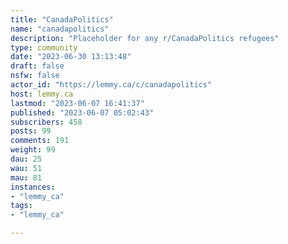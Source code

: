 ```yaml
---
title: "CanadaPolitics" 
name: "canadapolitics"
description: "Placeholder for any r/CanadaPolitics refugees"
type: community
date: "2023-06-30 13:13:48"
draft: false
nsfw: false
actor_id: "https://lemmy.ca/c/canadapolitics"
host: lemmy.ca
lastmod: "2023-06-07 16:41:37"
published: "2023-06-07 05:02:43"
subscribers: 458
posts: 99
comments: 191
weight: 99
dau: 25
wau: 51
mau: 81
instances:
- "lemmy_ca"
tags: 
- "lemmy_ca"

---
```

